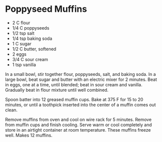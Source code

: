 # Poppyseed Muffins

- 2 C flour
- 1/4 C poppyseeds
- 1/2 tsp salt
- 1/4 tsp baking soda
- 1 C sugar
- 1/2 C butter, softened
- 2 eggs
- 3/4 C sour cream
- 1 tsp vanilla

In a small bowl,  stir together flour,  poppyseeds, salt, and baking soda.  In a
large bowl, beat sugar and butter with an electric mixer for 2 minutes.  Beat in
eggs, one at a time,  until blended;  beat in sour cream and vanilla.  Gradually
beat in flour mixture until well combined.

Spoon batter into 12 greased muffin cups. Bake at 375 F for 15 to 20 minutes, or
until a toothpick inserted into the center of a muffin comes out clean.

Remove muffins from oven and cool on wire rack for 5 minutes. Remove from muffin
cups and finish cooling.  Serve warm or cool completely and store in an airtight
container at room temperature.  These muffins freeze well.  Makes 12 muffins.
